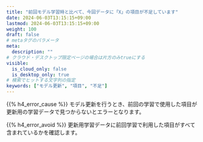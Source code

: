 ```yaml
---
title: "前回モデル学習時と比べて、今回データに「X」の項目が不足しています"
date: 2024-06-03T13:15:15+09:00
lastmod: 2024-06-03T13:15:15+09:00
weight: 100
draft: false
# metaタグのパラメータ
meta:
  description: ""
# クラウド・デスクトップ限定ページの場合は片方のみtrueにする
visible:
  is_cloud_only: false
  is_desktop_only: true
# 検索でヒットする文字列の指定
keywords: ["モデル更新", "項目", "不足"]
---
```


{{% h4_error_cause %}}
モデル更新を行うとき、前回の学習で使用した項目が更新用の学習データで見つからないとエラーとなります。  

{{% h4_error_avoid %}}
更新用学習データに前回学習で利用した項目がすべて含まれているかを確認します。  

